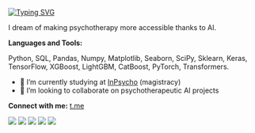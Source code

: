 [![Typing SVG](https://readme-typing-svg.herokuapp.com?color=%2336BCF7&lines=Vladislav+Lychak;Data+Scientist+and+Psychologist&multiline=true&center=false&width=500&height=60&duration=1500&pause=500)](https://git.io/typing-svg)

I dream of making psychotherapy more accessible thanks to AI.

**Languages and Tools:**

Python, SQL, Pandas, Numpy, Matplotlib, Seaborn, SciPy, Sklearn, Keras, TensorFlow, XGBoost, LightGBM, CatBoost, PyTorch, Transformers.

- 🌱 I’m currently studying at [InPsycho](https://inpsycho.ru/) (magistracy)
- 👯 I’m looking to collaborate on psychotherapeutic AI projects

**Connect with me:** [t.me](https://t.me/vladislav_lychak)

![](https://github-profile-summary-cards.vercel.app/api/cards/profile-details?username=vvlychak&theme=default)
![](https://github-profile-summary-cards.vercel.app/api/cards/most-commit-language?username=vvlychak&theme=default)
![](https://github-profile-summary-cards.vercel.app/api/cards/repos-per-language?username=vvlychak&theme=default)
![](https://github-profile-summary-cards.vercel.app/api/cards/stats?username=vvlychak&theme=default)
![](https://github-profile-summary-cards.vercel.app/api/cards/productive-time?username=vvlychak&theme=default)

